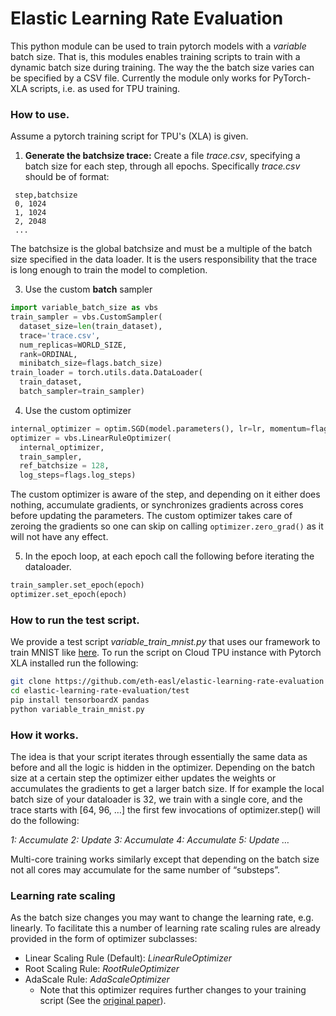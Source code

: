 # Elastic Learning Rate Evaluation

This python module can be used to train pytorch models with a *variable* batch size. That is, this modules enables training scripts to train with a dynamic batch size during training. The way the the batch size varies can be specified by a CSV file. Currently the module only works for PyTorch-XLA scripts, i.e. as used for TPU training.

### How to use.

Assume a pytorch training script for TPU's (XLA) is given.

1. **Generate the batchsize trace:** Create a file *trace.csv*, specifying a batch size for each step, through all epochs. Specifically *trace.csv* should be of format:
```
 step,batchsize
 0, 1024
 1, 1024
 2, 2048
 ...
```
The batchsize is the global batchsize and must be a multiple of the batch size specified in the data loader. It is the users responsibility that the trace is long enough to train the model to completion.

3. Use the custom **batch** sampler

```python
import variable_batch_size as vbs
train_sampler = vbs.CustomSampler(
  dataset_size=len(train_dataset),
  trace='trace.csv',
  num_replicas=WORLD_SIZE,
  rank=ORDINAL,
  minibatch_size=flags.batch_size)
train_loader = torch.utils.data.DataLoader(
  train_dataset,
  batch_sampler=train_sampler)
```

4. Use the custom optimizer 

```python
internal_optimizer = optim.SGD(model.parameters(), lr=lr, momentum=flags.momentum)
optimizer = vbs.LinearRuleOptimizer(
  internal_optimizer, 
  train_sampler, 
  ref_batchsize = 128, 
  log_steps=flags.log_steps)
```

The custom optimizer is aware of the step, and depending on it either does nothing, accumulate gradients, or synchronizes gradients across cores before updating the parameters. The custom optimizer takes care of zeroing the gradients so one can skip on calling `optimizer.zero_grad()` as it will not have any effect.

5. In the epoch loop, at each epoch call the following before iterating the dataloader.

```python
train_sampler.set_epoch(epoch)
optimizer.set_epoch(epoch)
```

### How to run the test script.

We provide a test script *variable_train_mnist.py* that uses our framework to train MNIST like [here](https://github.com/pytorch/xla/blob/master/test/test_profile_mp_mnist.py). To run the script on Cloud TPU instance with Pytorch XLA installed run the following:

```bash
git clone https://github.com/eth-easl/elastic-learning-rate-evaluation
cd elastic-learning-rate-evaluation/test
pip install tensorboardX pandas
python variable_train_mnist.py
```

### How it works.

The idea is that your script iterates through essentially the same data as before and all the logic is hidden in the optimizer. Depending on the batch size at a certain step the optimizer either updates the weights or accumulates the gradients to get a larger batch size. If for example the local batch size of your dataloader is 32, we train with a single core, and the trace starts with [64, 96, …] the first few invocations of optimizer.step() will do the following:

*1: Accumulate 2: Update 3: Accumulate 4: Accumulate 5: Update …*

Multi-core training works similarly except that depending on the batch size not all cores may accumulate for the same number of “substeps”.

### Learning rate scaling

As the batch size changes you may want to change the learning rate, e.g. linearly. To facilitate this a number of learning rate scaling rules are already provided in the form of optimizer subclasses:

- Linear Scaling Rule (Default): *LinearRuleOptimizer*
- Root Scaling Rule: *RootRuleOptimizer*
- AdaScale Rule: *AdaScaleOptimizer*
  - Note that this optimizer requires further changes to your training script (See the [original paper](https://arxiv.org/abs/2007.05105)).
